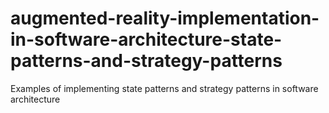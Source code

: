 # augmented-reality-implementation-in-software-architecture-state-patterns-and-strategy-patterns
Examples of implementing state patterns and strategy patterns in software architecture
